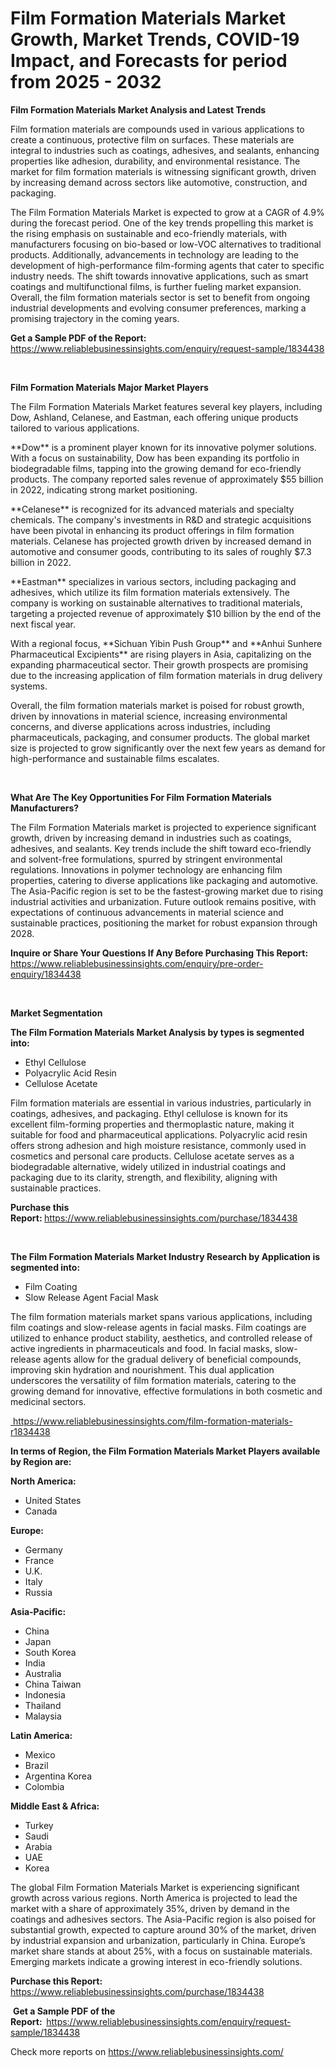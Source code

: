 <p><h1>Film Formation Materials Market Growth, Market Trends, COVID-19 Impact, and Forecasts for period from 2025 - 2032</h1></p><p><strong>Film Formation Materials Market Analysis and Latest Trends</strong></p>
<p><p>Film formation materials are compounds used in various applications to create a continuous, protective film on surfaces. These materials are integral to industries such as coatings, adhesives, and sealants, enhancing properties like adhesion, durability, and environmental resistance. The market for film formation materials is witnessing significant growth, driven by increasing demand across sectors like automotive, construction, and packaging.</p><p>The Film Formation Materials Market is expected to grow at a CAGR of 4.9% during the forecast period. One of the key trends propelling this market is the rising emphasis on sustainable and eco-friendly materials, with manufacturers focusing on bio-based or low-VOC alternatives to traditional products. Additionally, advancements in technology are leading to the development of high-performance film-forming agents that cater to specific industry needs. The shift towards innovative applications, such as smart coatings and multifunctional films, is further fueling market expansion. Overall, the film formation materials sector is set to benefit from ongoing industrial developments and evolving consumer preferences, marking a promising trajectory in the coming years.</p></p>
<p><strong>Get a Sample PDF of the Report:&nbsp;</strong> <a href="https://www.reliablebusinessinsights.com/enquiry/request-sample/1834438?utm_campaign=3000&utm_medium=2&utm_source=Github&utm_content=ia&utm_term=03042025&utm_id=film-formation-materials">https://www.reliablebusinessinsights.com/enquiry/request-sample/1834438</a></p>
<p>&nbsp;</p>
<p><strong>Film Formation Materials Major Market Players</strong></p>
<p><p>The Film Formation Materials Market features several key players, including Dow, Ashland, Celanese, and Eastman, each offering unique products tailored to various applications. </p><p>**Dow** is a prominent player known for its innovative polymer solutions. With a focus on sustainability, Dow has been expanding its portfolio in biodegradable films, tapping into the growing demand for eco-friendly products. The company reported sales revenue of approximately $55 billion in 2022, indicating strong market positioning.</p><p>**Celanese** is recognized for its advanced materials and specialty chemicals. The company's investments in R&D and strategic acquisitions have been pivotal in enhancing its product offerings in film formation materials. Celanese has projected growth driven by increased demand in automotive and consumer goods, contributing to its sales of roughly $7.3 billion in 2022.</p><p>**Eastman** specializes in various sectors, including packaging and adhesives, which utilize its film formation materials extensively. The company is working on sustainable alternatives to traditional materials, targeting a projected revenue of approximately $10 billion by the end of the next fiscal year.</p><p>With a regional focus, **Sichuan Yibin Push Group** and **Anhui Sunhere Pharmaceutical Excipients** are rising players in Asia, capitalizing on the expanding pharmaceutical sector. Their growth prospects are promising due to the increasing application of film formation materials in drug delivery systems.</p><p>Overall, the film formation materials market is poised for robust growth, driven by innovations in material science, increasing environmental concerns, and diverse applications across industries, including pharmaceuticals, packaging, and consumer products. The global market size is projected to grow significantly over the next few years as demand for high-performance and sustainable films escalates.</p></p>
<p>&nbsp;</p>
<p><strong>What Are The Key Opportunities For Film Formation Materials Manufacturers?</strong></p>
<p><p>The Film Formation Materials market is projected to experience significant growth, driven by increasing demand in industries such as coatings, adhesives, and sealants. Key trends include the shift toward eco-friendly and solvent-free formulations, spurred by stringent environmental regulations. Innovations in polymer technology are enhancing film properties, catering to diverse applications like packaging and automotive. The Asia-Pacific region is set to be the fastest-growing market due to rising industrial activities and urbanization. Future outlook remains positive, with expectations of continuous advancements in material science and sustainable practices, positioning the market for robust expansion through 2028.</p></p>
<p><strong>Inquire or Share Your Questions If Any Before Purchasing This Report:</strong> <a href="https://www.reliablebusinessinsights.com/enquiry/pre-order-enquiry/1834438?utm_campaign=3000&utm_medium=2&utm_source=Github&utm_content=ia&utm_term=03042025&utm_id=film-formation-materials">https://www.reliablebusinessinsights.com/enquiry/pre-order-enquiry/1834438</a></p>
<p>&nbsp;</p>
<p><strong>Market Segmentation</strong></p>
<p><strong>The Film Formation Materials Market Analysis by types is segmented into:</strong></p>
<p><ul><li>Ethyl Cellulose</li><li>Polyacrylic Acid Resin</li><li>Cellulose Acetate</li></ul></p>
<p><p>Film formation materials are essential in various industries, particularly in coatings, adhesives, and packaging. Ethyl cellulose is known for its excellent film-forming properties and thermoplastic nature, making it suitable for food and pharmaceutical applications. Polyacrylic acid resin offers strong adhesion and high moisture resistance, commonly used in cosmetics and personal care products. Cellulose acetate serves as a biodegradable alternative, widely utilized in industrial coatings and packaging due to its clarity, strength, and flexibility, aligning with sustainable practices.</p></p>
<p><strong>Purchase this Report:&nbsp;</strong><a href="https://www.reliablebusinessinsights.com/purchase/1834438?utm_campaign=3000&utm_medium=2&utm_source=Github&utm_content=ia&utm_term=03042025&utm_id=film-formation-materials">https://www.reliablebusinessinsights.com/purchase/1834438</a></p>
<p>&nbsp;</p>
<p><strong>The Film Formation Materials Market Industry Research by Application is segmented into:</strong></p>
<p><ul><li>Film Coating</li><li>Slow Release Agent Facial Mask</li></ul></p>
<p><p>The film formation materials market spans various applications, including film coatings and slow-release agents in facial masks. Film coatings are utilized to enhance product stability, aesthetics, and controlled release of active ingredients in pharmaceuticals and food. In facial masks, slow-release agents allow for the gradual delivery of beneficial compounds, improving skin hydration and nourishment. This dual application underscores the versatility of film formation materials, catering to the growing demand for innovative, effective formulations in both cosmetic and medicinal sectors.</p></p>
<p><a href="https://www.reliablebusinessinsights.com/film-formation-materials-r1834438?utm_campaign=3000&utm_medium=2&utm_source=Github&utm_content=ia&utm_term=03042025&utm_id=film-formation-materials">&nbsp;https://www.reliablebusinessinsights.com/film-formation-materials-r1834438</a></p>
<p><strong>In terms of Region, the Film Formation Materials Market Players available by Region are:</strong></p>
<p>
    <p> <strong> North America: </strong>
        <ul>
            <li>United States</li>
            <li>Canada</li>
        </ul>
        </p> 
    <p> <strong> Europe: </strong>
        <ul>
            <li>Germany</li>
            <li>France</li>
            <li>U.K.</li>
            <li>Italy</li>
            <li>Russia</li>
        </ul>
        </p> 
    <p> <strong> Asia-Pacific: </strong>
        <ul>
            <li>China</li>
            <li>Japan</li>
            <li>South Korea</li>
            <li>India</li>
            <li>Australia</li>
            <li>China Taiwan</li>
            <li>Indonesia</li>
            <li>Thailand</li>
            <li>Malaysia</li>
        </ul>
        </p> 
    <p> <strong> Latin America: </strong>
        <ul>
            <li>Mexico</li>
            <li>Brazil</li>
            <li>Argentina Korea</li>
            <li>Colombia</li>
        </ul>
        </p> 
    <p> <strong> Middle East & Africa: </strong>
        <ul>
            <li>Turkey</li>
            <li>Saudi</li>
            <li>Arabia</li>
            <li>UAE</li>
            <li>Korea</li>
        </ul>
    </p>
    </p>
<p><p>The global Film Formation Materials Market is experiencing significant growth across various regions. North America is projected to lead the market with a share of approximately 35%, driven by demand in the coatings and adhesives sectors. The Asia-Pacific region is also poised for substantial growth, expected to capture around 30% of the market, driven by industrial expansion and urbanization, particularly in China. Europe’s market share stands at about 25%, with a focus on sustainable materials. Emerging markets indicate a growing interest in eco-friendly solutions.</p></p>
<p><strong>Purchase this Report: </strong><a href="https://www.reliablebusinessinsights.com/purchase/1834438?utm_campaign=3000&utm_medium=2&utm_source=Github&utm_content=ia&utm_term=03042025&utm_id=film-formation-materials">https://www.reliablebusinessinsights.com/purchase/1834438</a></p>
<p>&nbsp;<strong>Get a Sample PDF of the Report:&nbsp;&nbsp;</strong><a href="https://www.reliablebusinessinsights.com/enquiry/request-sample/1834438?utm_campaign=3000&utm_medium=2&utm_source=Github&utm_content=ia&utm_term=03042025&utm_id=film-formation-materials">https://www.reliablebusinessinsights.com/enquiry/request-sample/1834438</a></p>
<p><strong></strong></p>
<p>Check more reports on <a href="https://www.reliablebusinessinsights.com/?utm_campaign=3000&utm_medium=2&utm_source=Github&utm_content=ia&utm_term=03042025&utm_id=film-formation-materials">https://www.reliablebusinessinsights.com/</a></p>